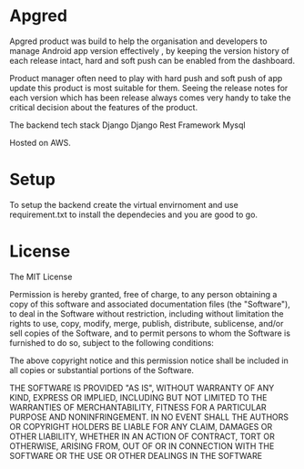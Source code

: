 # Apgred
Apgred product was build to help the organisation and developers to manage Android app version effectively , by keeping the version history of each release intact, hard and soft push can be enabled from the dashboard. 

Product manager often need to play with hard push and soft push of app update this product is most suitable for them. Seeing the release notes for each version which has been release always comes very handy to take the critical decision about the features of the product. 

The backend tech stack 
   Django 
   Django Rest Framework 
   Mysql 
 
 Hosted on AWS. 
 

# Setup 
 
 To setup the backend create the virtual envirnoment and use requirement.txt to install the dependecies and you are good to go. 



# License 
The MIT License

Permission is hereby granted, free of charge, to any person obtaining a copy of this software and associated documentation files (the "Software"), to deal in the Software without restriction, including without limitation the rights to use, copy, modify, merge, publish, distribute, sublicense, and/or sell copies of the Software, and to permit persons to whom the Software is furnished to do so, subject to the following conditions:

The above copyright notice and this permission notice shall be included in all copies or substantial portions of the Software.

THE SOFTWARE IS PROVIDED "AS IS", WITHOUT WARRANTY OF ANY KIND, EXPRESS OR IMPLIED, INCLUDING BUT NOT LIMITED TO THE WARRANTIES OF MERCHANTABILITY, FITNESS FOR A PARTICULAR PURPOSE AND NONINFRINGEMENT. IN NO EVENT SHALL THE AUTHORS OR COPYRIGHT HOLDERS BE LIABLE FOR ANY CLAIM, DAMAGES OR OTHER LIABILITY, WHETHER IN AN ACTION OF CONTRACT, TORT OR OTHERWISE, ARISING FROM, OUT OF OR IN CONNECTION WITH THE SOFTWARE OR THE USE OR OTHER DEALINGS IN THE SOFTWARE
